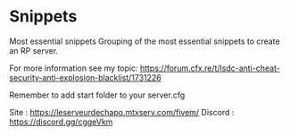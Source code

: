 # Snippets
Most essential snippets
Grouping of the most essential snippets to create an RP server.

For more information see my topic: https://forum.cfx.re/t/lsdc-anti-cheat-security-anti-explosion-blacklist/1731226

Remember to add start folder to your server.cfg

Site : https://leserveurdechapo.mtxserv.com/fivem/
Discord : https://discord.gg/cggeVkm
